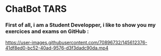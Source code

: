 # ChatBot TARS


### First of all, i am a Student Developper, i like to show you my exercices and exams on GitHub :


https://user-images.githubusercontent.com/70896732/145612376-41df8ed0-bc52-40ad-9576-d3f3dadc90da.mp4
